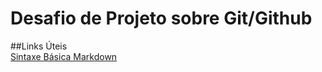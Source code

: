 # Desafio de Projeto sobre Git/Github

##Links Úteis  
[Sintaxe Básica Markdown](https://www.markdownguide.org/basic-syntax/)
